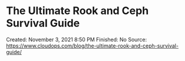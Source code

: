 # The Ultimate Rook and Ceph Survival Guide

Created: November 3, 2021 8:50 PM
Finished: No
Source: https://www.cloudops.com/blog/the-ultimate-rook-and-ceph-survival-guide/